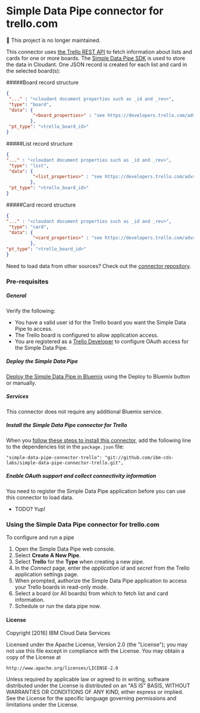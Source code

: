 # Simple Data Pipe connector for trello.com

:no_entry_sign: This project is no longer maintained.

This connector uses [the Trello REST API](https://developers.trello.com/get-started/intro) to fetch information about lists and cards for one or more boards. The [Simple Data Pipe SDK](https://github.com/ibm-cds-labs/simple-data-pipe-sdk) is used to store the data in Cloudant. One JSON record is created for each list and card in the selected board(s):

#####Board record structure
```json
{
 "..." : "<cloudant document properties such as _id and _rev>",
 "type": "board",
 "data": {
 		  "<board_properties>" : "see https://developers.trello.com/advanced-reference/member#get-1-members-idmember-or-username-boards"	
		 },
 "pt_type": "<trello_board_id>"		 		 
}
```

#####List record structure
```json
{
"..." : "<cloudant document properties such as _id and _rev>",
 "type": "list",
 "data": {
 		  "<list_properties>" : "see https://developers.trello.com/advanced-reference/board#get-1-boards-board-id-lists"	
		 },
 "pt_type": "<trello_board_id>"		 
}
```

#####Card record structure
```json
{
"..." : "<cloudant document properties such as _id and _rev>",
 "type": "card",
 "data": {
 		  "<card_properties>" : "see https://developers.trello.com/advanced-reference/board#get-1-boards-board-id-cards"	
		 },
"pt_type": "<trello_board_id>"		 		 
}
```


Need to load data from other sources? Check out the [connector repository](https://developer.ibm.com/clouddataservices/simple-data-pipe-connectors/).

### Pre-requisites

##### General 
Verify the following:
 * You have a valid user id for the Trello board you want the Simple Data Pipe to access.
 * The Trello board is configured to allow application access.
 * You are registered as a [Trello Developer](https://developers.trello.com/) to configure OAuth access for the Simple Data Pipe.

##### Deploy the Simple Data Pipe

 [Deploy the Simple Data Pipe in Bluemix](https://github.com/ibm-cds-labs/simple-data-pipe) using the Deploy to Bluemix button or manually.

##### Services

This connector does not require any additional Bluemix service.

##### Install the Simple Data Pipe connector for Trello

  When you [follow these steps to install this connector](https://github.com/ibm-cds-labs/simple-data-pipe/wiki/Installing-a-Simple-Data-Pipe-Connector), add the following line to the dependencies list in the `package.json` file: 

```
"simple-data-pipe-connector-trello": "git://github.com/ibm-cds-labs/simple-data-pipe-connector-trello.git",
```

##### Enable OAuth support and collect connectivity information

 You need to register the Simple Data Pipe application before you can use this connector to load data.
 
  * TODO? Yup!

### Using the Simple Data Pipe connector for trello.com

To configure and run a pipe

1. Open the Simple Data Pipe web console.
2. Select __Create A New Pipe__.
3. Select __Trello__ for the __Type__ when creating a new pipe.  
4. In the _Connect_ page, enter the _application id_ and _secret_ from the Trello application settings page.
5. When prompted, authorize the Simple Data Pipe application to access your Trello boards in read-only mode. 
6. Select a board (or All boards) from which to fetch list and card information.
7. Schedule or run the data pipe now.

#### License 

Copyright [2016] IBM Cloud Data Services

Licensed under the Apache License, Version 2.0 (the "License");
you may not use this file except in compliance with the License.
You may obtain a copy of the License at

    http://www.apache.org/licenses/LICENSE-2.0

Unless required by applicable law or agreed to in writing, software
distributed under the License is distributed on an "AS IS" BASIS,
WITHOUT WARRANTIES OR CONDITIONS OF ANY KIND, either express or implied.
See the License for the specific language governing permissions and
limitations under the License.

